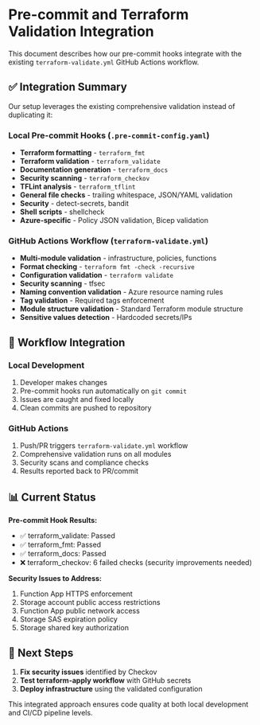 # Pre-commit and Terraform Validation Integration

This document describes how our pre-commit hooks integrate with the existing `terraform-validate.yml` GitHub Actions workflow.

## ✅ Integration Summary

Our setup leverages the existing comprehensive validation instead of duplicating it:

### Local Pre-commit Hooks (`.pre-commit-config.yaml`)
- **Terraform formatting** - `terraform_fmt`
- **Terraform validation** - `terraform_validate` 
- **Documentation generation** - `terraform_docs`
- **Security scanning** - `terraform_checkov`
- **TFLint analysis** - `terraform_tflint`
- **General file checks** - trailing whitespace, JSON/YAML validation
- **Security** - detect-secrets, bandit
- **Shell scripts** - shellcheck
- **Azure-specific** - Policy JSON validation, Bicep validation

### GitHub Actions Workflow (`terraform-validate.yml`)
- **Multi-module validation** - infrastructure, policies, functions
- **Format checking** - `terraform fmt -check -recursive`
- **Configuration validation** - `terraform validate`
- **Security scanning** - tfsec
- **Naming convention validation** - Azure resource naming rules
- **Tag validation** - Required tags enforcement
- **Module structure validation** - Standard Terraform module structure
- **Sensitive values detection** - Hardcoded secrets/IPs

## 🔄 Workflow Integration

### Local Development
1. Developer makes changes
2. Pre-commit hooks run automatically on `git commit`
3. Issues are caught and fixed locally
4. Clean commits are pushed to repository

### GitHub Actions
1. Push/PR triggers `terraform-validate.yml` workflow
2. Comprehensive validation runs on all modules
3. Security scans and compliance checks
4. Results reported back to PR/commit

## 📊 Current Status

**Pre-commit Hook Results:**
- ✅ terraform_validate: Passed
- ✅ terraform_fmt: Passed  
- ✅ terraform_docs: Passed
- ❌ terraform_checkov: 6 failed checks (security improvements needed)

**Security Issues to Address:**
1. Function App HTTPS enforcement
2. Storage account public access restrictions
3. Function App public network access
4. Storage SAS expiration policy
5. Storage shared key authorization

## 🎯 Next Steps

1. **Fix security issues** identified by Checkov
2. **Test terraform-apply workflow** with GitHub secrets
3. **Deploy infrastructure** using the validated configuration

This integrated approach ensures code quality at both local development and CI/CD pipeline levels.
